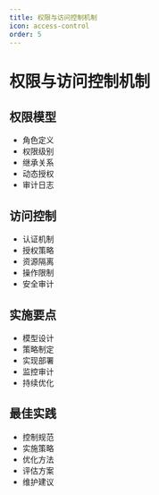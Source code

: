 ```yaml
---
title: 权限与访问控制机制
icon: access-control
order: 5
---
```


# 权限与访问控制机制

## 权限模型
- 角色定义
- 权限级别
- 继承关系
- 动态授权
- 审计日志

## 访问控制
- 认证机制
- 授权策略
- 资源隔离
- 操作限制
- 安全审计

## 实施要点
- 模型设计
- 策略制定
- 实现部署
- 监控审计
- 持续优化

## 最佳实践
- 控制规范
- 实施策略
- 优化方法
- 评估方案
- 维护建议
